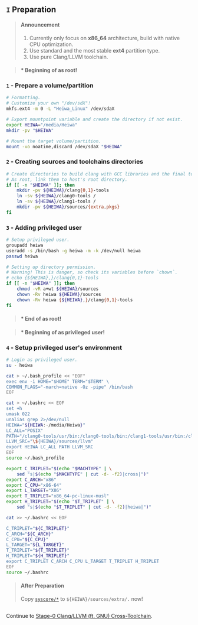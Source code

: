 ## `I` Preparation

> #### Announcement
> 1. Currently only focus on **x86_64** architecture, build with native CPU optimization.  
> 2. Use standard and the most stable **ext4** partition type.  
> 3. Use pure Clang/LLVM toolchain.

> #### * Beginning of as root!
### `1` - Prepare a volume/partition
```bash
# Formatting.
# Customize your own "/dev/sdX"!
mkfs.ext4 -m 0 -L "Heiwa_Linux" /dev/sdaX
```
```bash
# Export mountpoint variable and create the directory if not exist.
export HEIWA="/media/Heiwa"
mkdir -pv "$HEIWA"

# Mount the target volume/partition.
mount -vo noatime,discard /dev/sdaX "$HEIWA"
```

### `2` - Creating sources and toolchains directories
```bash
# Create directories to build clang with GCC libraries and the final toolchain without GCC libraries.
# As root, link them to host's root directory.
if [[ -n "$HEIWA" ]]; then
    mkdir -pv ${HEIWA}/clang{0,1}-tools
    ln -sv ${HEIWA}/clang0-tools /
    ln -sv ${HEIWA}/clang1-tools /
    mkdir -pv ${HEIWA}/sources/{extra,pkgs}
fi
```

### `3` - Adding privileged user
```bash
# Setup privileged user.
groupadd heiwa
useradd -s /bin/bash -g heiwa -m -k /dev/null heiwa
passwd heiwa
```
```bash
# Setting up directory permission.
# Warning! This is danger, so check its variables before `chown`.
# echo {${HEIWA},}/clang{0,1}-tools
if [[ -n "$HEIWA" ]]; then
    chmod -vR a+wt ${HEIWA}/sources
    chown -Rv heiwa ${HEIWA}/sources
    chown -Rv heiwa {${HEIWA},}/clang{0,1}-tools
fi
```
> #### * End of as root!

> #### * Beginning of as privileged user!
### `4` - Setup privileged user's environment
```bash
# Login as privileged user.
su - heiwa
```
```bash
cat > ~/.bash_profile << "EOF"
exec env -i HOME="$HOME" TERM="$TERM" \
COMMON_FLAGS="-march=native -Oz -pipe" /bin/bash
EOF
```
```bash
cat > ~/.bashrc << EOF
set +h
umask 022
unalias grep 2>/dev/null
HEIWA="${HEIWA:-/media/Heiwa}"
LC_ALL="POSIX"
PATH="/clang0-tools/usr/bin:/clang0-tools/bin:/clang1-tools/usr/bin:/clang1-tools/bin:/usr/bin:/bin"
LLVM_SRC="\${HEIWA}/sources/llvm"
export HEIWA LC_ALL PATH LLVM_SRC
EOF
source ~/.bash_profile
```
```bash
export C_TRIPLET="$(echo "$MACHTYPE" | \
    sed "s|$(echo "$MACHTYPE" | cut -d- -f2)|cross|")"
export C_ARCH="x86"
export C_CPU="x86-64"
export L_TARGET="X86"
export T_TRIPLET="x86_64-pc-linux-musl"
export H_TRIPLET="$(echo "$T_TRIPLET" | \
    sed "s|$(echo "$T_TRIPLET" | cut -d- -f2)|heiwa|")"
```
```bash
cat >> ~/.bashrc << EOF

C_TRIPLET="${C_TRIPLET}"
C_ARCH="${C_ARCH}"
C_CPU="${C_CPU}"
L_TARGET="${L_TARGET}"
T_TRIPLET="${T_TRIPLET}"
H_TRIPLET="${H_TRIPLET}"
export C_TRIPLET C_ARCH C_CPU L_TARGET T_TRIPLET H_TRIPLET
EOF
source ~/.bashrc
```

> #### After Preparation
> Copy [`syscore/*`](./../../syscore/) to `${HEIWA}/sources/extra/.` now!

<h2></h2>

Continue to [Stage-0 Clang/LLVM (ft. GNU) Cross-Toolchain](./2-Stage0_Clang_LLVM.md).
